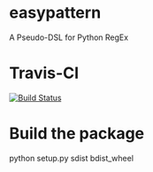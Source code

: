 # easypattern
A Pseudo-DSL for Python RegEx

# Travis-CI

[![Build Status](https://app.travis-ci.com/jboegeholz/easypattern.svg?branch=master)](https://app.travis-ci.com/jboegeholz/easypattern)

# Build the package
python setup.py sdist bdist_wheel